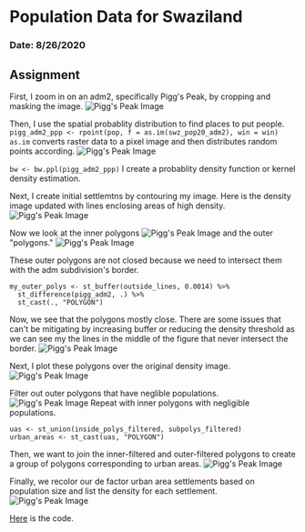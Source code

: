 # Population Data for Swaziland

### Date: 8/26/2020

## Assignment
First, I zoom in on an adm2, specifically Pigg's Peak, by cropping and masking the image.
![Pigg's Peak Image](images/agg_pigg.png)

Then, I use the spatial probablity distribution to find places to put people.
`pigg_adm2_ppp <- rpoint(pop, f = as.im(swz_pop20_adm2), win = win)`
`as.im` converts raster data to a pixel image and then distributes random points according.
![Pigg's Peak Image](images/pigg_random_people.png)

`bw <- bw.ppl(pigg_adm2_ppp)` 
I create a probablity density function or kernel density estimation.

Next, I create initial settlemtns by contouring my image. Here is the density image updated with lines enclosing areas of high density.
![Pigg's Peak Image](images/pigg_lines_density_image.png)

Now we look at the inner polygons
![Pigg's Peak Image](images/pigg_inner_polygons.png)
and the outer "polygons."
![Pigg's Peak Image](images/pigg_outer_polygons.png)

These outer polygons are not closed because we need to intersect them with the adm subdivision's border. 
```
my_outer_polys <- st_buffer(outside_lines, 0.0014) %>%
  st_difference(pigg_adm2, .) %>%
  st_cast(., "POLYGON")
 ```
Now, we see that the polygons mostly close. There are some issues that can't be mitigating by increasing buffer or reducing the density threshold as we can see my the lines in the middle of the figure that never intersect the border.
![Pigg's Peak Image](images/pigg_outer_polygons_intersecting.png)

Next, I plot these polygons over the original density image.
![Pigg's Peak Image](images/subpolys.png)

Filter out outer polygons that have neglible populations.
![Pigg's Peak Image](images/subpolys_filtered.png)
Repeat with inner polygons with negligible populations. 

```
uas <- st_union(inside_polys_filtered, subpolys_filtered)
urban_areas <- st_cast(uas, "POLYGON")
``` 
Then, we want to join the inner-filtered and outer-filtered polygons to create a group of polygons corresponding to urban areas.
![Pigg's Peak Image](images/urban_areas.png)

Finally, we recolor our de factor urban area settlements based on population size and list the density for each settlement.
![Pigg's Peak Image](images/urban_areas_plot.png)

[Here](scripts/DefactoDescriptionSwaziland.R) is the code.

